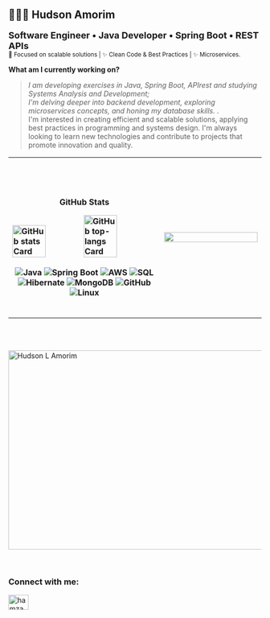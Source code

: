 <h2>👨🏻‍💻 Hudson Amorim</h2>  
<p align="left">
  <strong style="font-size:18px;"> Software Engineer • Java Developer • Spring Boot • REST APIs </strong><br>
  <sub>🚀 Focused on scalable solutions | ✨ Clean Code & Best Practices | ✨ Microservices.

</sub>
</p>  

<b>  What am I currently working on?</b>

>_I am developing exercises in Java, Spring Boot, APIrest and studying Systems Analysis and Development;_ <br/>
_I'm delving deeper into backend development, exploring microservices concepts, and honing my database skills.
>._ <br/>
I'm interested in creating efficient and scalable solutions, applying best practices in programming and systems design. I'm always looking to learn new technologies and contribute to projects that promote innovation and quality. <br/>

<table>
  <tr>
    <td width="60%" align="center"><br>
  <br>
     
<b> <br>GitHub Stats<br>
<p align="left">
  <img width="48%" src="https://github-readme-stats.vercel.app/api?username=hudson-eng-software&theme=react&hide_title=false&hide_rank=false&show_icons=false&include_all_commits=false&count_private=true&line_height=23" alt="GitHub stats Card" />
    <img width="48%" src="https://github-readme-stats.vercel.app/api/top-langs?username=hudson-eng-software&theme=react&hide_title=false&layout=compact&langs_count=6&hide_progress=false&card_width=400" alt="GitHub top-langs Card" />
</p>


![Java](https://img.shields.io/badge/Java-ED8B00?style=for-the-badge&logo=java&logoColor=white)
![Spring Boot](https://img.shields.io/badge/SpringBoot-6DB33F?style=for-the-badge&logo=spring&logoColor=white)
![AWS](https://img.shields.io/badge/AWS-232F3E?style=for-the-badge&logo=amazon-aws&logoColor=white)
![SQL](https://img.shields.io/badge/SQL-4479A1?style=for-the-badge&logo=mysql&logoColor=white)
![Hibernate](https://img.shields.io/badge/Hibernate-59666C?style=for-the-badge&logo=hibernate&logoColor=white)
![MongoDB](https://img.shields.io/badge/MongoDB-47A248?style=for-the-badge&logo=mongodb&logoColor=white)
![GitHub](https://img.shields.io/badge/GitHub-181717?style=for-the-badge&logo=github&logoColor=white)
![Linux](https://img.shields.io/badge/Linux-FCC624?style=for-the-badge&logo=linux&logoColor=black)

</div><br>
    </td>
    <td width="100%">
      <img width="100%" src="https://user-images.githubusercontent.com/74038190/212750996-938b257b-266c-45a7-9af7-655341c0f58b.gif">
    </td>
  </tr>
</table>

<br>

<br><img width="1584" height="396" alt="Hudson L  Amorim" src="https://github.com/user-attachments/assets/30e495cc-d304-4b8c-9764-393e1058facb" />


<br>
<h3 align="left">Connect with me:</h3>
<p align="left">
<a href="https://www.linkedin.com/in/hudson-amorim/" target="blank"><img align="left" src="https://raw.githubusercontent.com/rahuldkjain/github-profile-readme-generator/master/src/images/icons/Social/linked-in-alt.svg" alt="hamza37yavuz" height="30" width="40" /></a>
</p>
<br>



